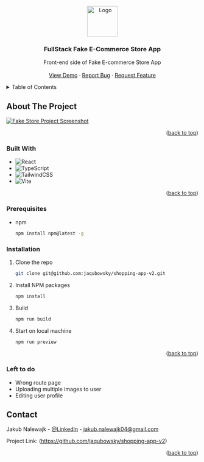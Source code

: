 <!-- PROJECT LOGO -->

<br />
<div align="center">
  <a href="https://github.com/jaqubowsky/shopping-app-v2">
    <img src="public/images/logo.png" alt="Logo" width="80" height="80">
  </a>

<h3 align="center">FullStack Fake E-Commerce Store App</h3>

  <p align="center">
   Front-end side of Fake E-commerce Store App
    <br />
    <br />
    <a href="https://github.com/jaqubowsky/shopping-app-v2">View Demo</a>
    ·
    <a href="https://github.com/jaqubowsky/shopping-app-v2/issues">Report Bug</a>
    ·
    <a href="https://github.com/jaqubowsky/shopping-app-v2/issues">Request Feature</a>
  </p>
</div>


<!-- TABLE OF CONTENTS -->
<details>
  <summary>Table of Contents</summary>
  <ol>
    <li>
      <a href="#about-the-project">About The Project</a>
      <ul>
        <li><a href="#built-with">Built With</a></li>
      </ul>
    </li>
    <li>
      <a href="#prerequisites">Prerequisites</a>
    </li>
    <li>
      <a href="#installation">Installation</a>
    </li>
    </li>
    <li><a href="#contact">Contact</a></li>
    <li>
      <a href="#left-to-do">Left to do</a>
    </li>
  </ol>
</details>

<!-- ABOUT THE PROJECT -->
## About The Project

[![Fake Store Project Screenshot][product-screenshot]](https://github.com/jaqubowsky/shopping-app-v2)
  
<p align="right">(<a href="#readme-top">back to top</a>)</p>

### Built With

* ![React][React]
* ![TypeScript][TypeScript]
* ![TailwindCSS][TailwindCSS]
* ![Vite][Vite]

<p align="right">(<a href="#readme-top">back to top</a>)</p>

<!-- GETTING STARTED -->
### Prerequisites

* npm
  ```sh
  npm install npm@latest -g
  ```

### Installation

1. Clone the repo
   ```sh
   git clone git@github.com:jaqubowsky/shopping-app-v2.git
   ```
2. Install NPM packages
   ```sh
   npm install
   ```
3. Build
   ```sh
   npm run build
   ```
4. Start on local machine
   ```sh
   npm run preview
   ```
  
<p align="right">(<a href="#readme-top">back to top</a>)</p>

<!-- LEFT TO DO -->
### Left to do

<ul>
 <li>Wrong route page</li>
 <li>Uploading multiple images to user</li>
 <li>Editing user profile</li>
</ul>

<!-- CONTACT -->
## Contact

Jakub Nalewajk - [@LinkedIn](https://www.linkedin.com/in/jakub-nalewajk/) - jakub.nalewajk04@gmail.com

Project Link: (https://github.com/jaqubowsky/shopping-app-v2)

<p align="right">(<a href="#readme-top">back to top</a>)</p>

<!-- MARKDOWN LINKS & IMAGES -->
<!-- https://www.markdownguide.org/basic-syntax/#reference-style-links. -->
[Vite]: https://img.shields.io/badge/Vite-B73BFE?style=for-the-badge&logo=vite&logoColor=FFD62E
[React]: https://img.shields.io/badge/react-%2320232a.svg?style=for-the-badge&logo=react&logoColor=%2361DAFB
[TailwindCSS]: https://img.shields.io/badge/tailwindcss-%2338B2AC.svg?style=for-the-badge&logo=tailwind-css&logoColor=white
[TypeScript]: https://img.shields.io/badge/typescript-%23007ACC.svg?style=for-the-badge&logo=typescript&logoColor=white
[product-screenshot]: public/images/prev.png

